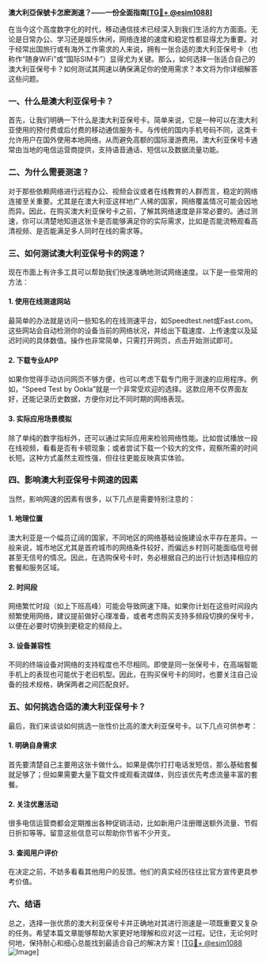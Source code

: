 **澳大利亞保號卡怎麽測速？——一份全面指南[[TG💪+ @esim1088](https://t.me/s/esim1088)]**

在当今这个高度数字化的时代，移动通信技术已经深入到我们生活的方方面面。无论是日常办公、学习还是娱乐休闲，网络连接的速度和稳定性都显得尤为重要。对于经常出国旅行或有海外工作需求的人来说，拥有一张合适的澳大利亚保号卡（也称作“随身WiFi”或“国际SIM卡”）显得尤为关键。那么，如何选择一张适合自己的澳大利亚保号卡？如何测试其网速以确保满足你的使用需求？本文将为你详细解答这些问题。

### 一、什么是澳大利亚保号卡？

首先，让我们明确一下什么是澳大利亚保号卡。简单来说，它是一种可以在澳大利亚使用的预付费或后付费的移动通信服务卡。与传统的国内手机号码不同，这类卡允许用户在国外使用本地网络，从而避免高额的国际漫游费用。澳大利亚保号卡通常由当地的电信运营商提供，支持语音通话、短信以及数据流量功能。

### 二、为什么需要测速？

对于那些依赖网络进行远程办公、视频会议或者在线教育的人群而言，稳定的网络连接至关重要。尤其是在澳大利亚这样地广人稀的国家，网络覆盖情况可能会因地而异。因此，在购买澳大利亚保号卡之前，了解其网络速度是非常必要的。通过测速，你可以清楚地知道这张卡是否能够满足你的实际需求，比如是否能流畅观看高清视频、是否能满足多人同时在线的需求等。

### 三、如何测试澳大利亚保号卡的网速？

现在市面上有许多工具可以帮助我们快速准确地测试网络速度。以下是一些常用的方法：

#### 1. 使用在线测速网站

最简单的办法就是访问一些知名的在线测速平台，如Speedtest.net或Fast.com。这些网站会自动检测你的设备当前的网络状况，并给出下载速度、上传速度以及延迟时间的具体数值。操作也非常简单，只需打开网页，点击开始测试即可。

#### 2. 下载专业APP

如果你觉得手动访问网页不够方便，也可以考虑下载专门用于测速的应用程序。例如，“Speed Test by Ookla”就是一个非常受欢迎的选择。这款应用不仅界面友好，还能记录历史数据，方便你对比不同时期的网络表现。

#### 3. 实际应用场景模拟

除了单纯的数字指标外，还可以通过实际应用来检验网络性能。比如尝试播放一段在线视频，看看是否有卡顿现象；或者尝试下载一个较大的文件，观察所需的时间长短。这种方式虽然主观性强，但往往更能反映真实体验。

### 四、影响澳大利亚保号卡网速的因素

当然，影响网速的因素有很多，以下几点是需要特别注意的：

#### 1. 地理位置

澳大利亚是一个幅员辽阔的国家，不同地区的网络基础设施建设水平存在差异。一般来说，城市地区尤其是首府城市的网络条件较好，而偏远乡村则可能面临信号弱甚至无信号的情况。因此，在选购保号卡时，务必根据自己的出行计划选择相应的套餐和服务区域。

#### 2. 时间段

网络繁忙时段（如上下班高峰）可能会导致网速下降。如果你计划在这些时间段内频繁使用网络，建议提前做好心理准备，或者考虑购买支持多频段切换的保号卡，以便在必要时切换到更稳定的频段上。

#### 3. 设备兼容性

不同的终端设备对网络的支持程度也不尽相同。即使是同一张保号卡，在高端智能手机上的表现也可能优于老旧机型。因此，在购买保号卡的同时，也要关注自己设备的技术规格，确保两者之间匹配良好。

### 五、如何挑选合适的澳大利亚保号卡？

最后，我们来谈谈如何挑选一张性价比高的澳大利亚保号卡。以下几点可供参考：

#### 1. 明确自身需求

首先要清楚自己主要用这张卡做什么。如果是偶尔打打电话发短信，那么基础套餐就足够了；但如果需要大量下载文件或观看流媒体，则应该优先考虑流量丰富的套餐。

#### 2. 关注优惠活动

很多电信运营商都会定期推出各种促销活动，比如新用户注册赠送额外流量、节假日折扣等等。留意这些信息可以帮助你节省不少开支。

#### 3. 查阅用户评价

在决定之前，不妨多看看其他用户的反馈。他们的真实经历往往比官方宣传更具参考价值。

### 六、结语

总之，选择一张优质的澳大利亚保号卡并正确地对其进行测速是一项既重要又复杂的任务。希望本篇文章能够帮助大家更好地理解和应对这一过程。记住，无论何时何地，保持耐心和细心总能找到最适合自己的解决方案！[[TG💪+ @esim1088](https://t.me/s/esim1088) ![Image](https://i.postimg.cc/4NQfJmqS/Snipaste-2025-05-13-00-14-12.png)]